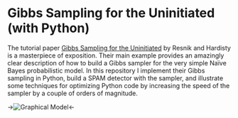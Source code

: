 # Gibbs Sampling for the Uninitiated (with Python)

The tutorial paper 
[Gibbs Sampling for the Uninitiated](https://www.umiacs.umd.edu/~resnik/pubs/LAMP-TR-153.pdf)
by Resnik and Hardisty is a masterpiece of exposition.  Their main example provides an amazingly 
clear description of how to build a Gibbs sampler for the very simple Naı̈ve Bayes probabilistic model. 
In this repository I implement their Gibbs sampling in Python, build a SPAM detector with the sampler, and illustrate
some techniques for optimizing Python code by increasing the speed of the sampler by a couple of orders of magnitude.

->![Graphical Model](https://ai2-s2-public.s3.amazonaws.com/figures/2016-11-01/fc024fbdc59c3b5e708268b29e00cebaf9593875/8-Figure4-1.png)<-
